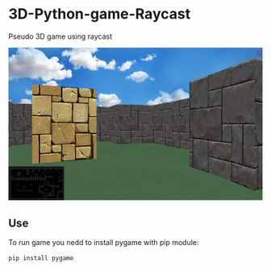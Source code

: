# 3D-Python-game-Raycast
Pseudo 3D game using raycast

![Screen](img/screen.png)

## Use

To run game you nedd to install pygame with pip module:
```
pip install pygame
```
